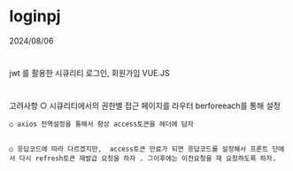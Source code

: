 # loginpj

2024/08/06 


#


jwt 를 활용한 시큐리티 로그인, 회원가입 VUE.JS



#



고려사항
    ○ 시큐리티에서의 권한별 접근 페이지를 라우터 berforeeach를 통해 설정


    ○ axios 전역설정을 통해서 항상 access토큰을 헤더에 담자 


    ○ 응답코드에 따라 다르겠지만,  access토큰 만료가 되면 응답코드를 설정해서 프론트 단에서 다시 refresh토큰 재발급 요청을 하자 . 그이후에는 이전요청을 재 요청하도록 하자.
    
